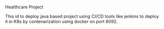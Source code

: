 Healthcare Project 

This id to deploy java based project using CI/CD tools like jenkins to deploy it in K8s by contenarization using docker on port 8092.
